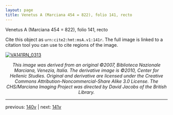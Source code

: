 ```yaml
---
layout: page
title: Venetus A (Marciana 454 = 822), folio 141, recto
---
```


Venetus A (Marciana 454 = 822), folio 141, recto

Cite this object as `urn:cite2:hmt:msA.v1:141r`.  The full image is linked to a citation tool you can use to cite regions of the image.

[![VA141RN_0313](http://www.homermultitext.org/iipsrv?IIIF=/project/homer/pyramidal/deepzoom/hmt/vaimg/2017a/VA141RN_0313.tif/full/800,/0/default.jpg)](http://www.homermultitext.org/ict2/?urn=urn:cite2:hmt:vaimg.2017a:VA141RN_0313) 

<p style="text-align: center; font-style: italic;">This image was derived from an original ©2007, Biblioteca Nazionale Marciana, Venezia, Italia. The derivative image is ©2010, Center for Hellenic Studies. Original and derivative are licensed under the Creative Commons Attribution-Noncommercial-Share Alike 3.0 License. The CHS/Marciana Imaging Project was directed by David Jacobs of the British Library.</p>

---

previous: [140v](../140v/) | next: [141v](../141v/)
